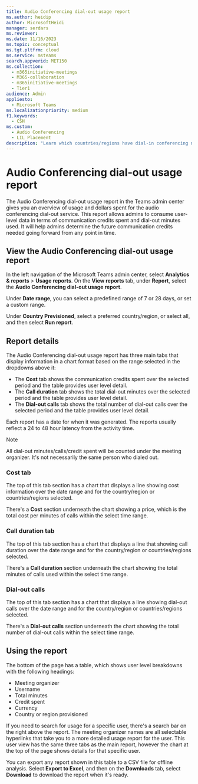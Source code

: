 ```yaml
---
title: Audio Conferencing dial-out usage report
ms.author: heidip
author: MicrosoftHeidi
manager: serdars
ms.reviewer: 
ms.date: 11/16/2023
ms.topic: conceptual
ms.tgt.pltfrm: cloud
ms.service: msteams
search.appverid: MET150
ms.collection:
  - m365initiative-meetings
  - M365-collaboration
  - m365initiative-meetings
  - Tier1
audience: Admin
appliesto:
  - Microsoft Teams
ms.localizationpriority: medium
f1.keywords:
  - CSH
ms.custom:
  - Audio Conferencing
  - LIL_Placement
description: "Learn which countries/regions have dial-in conferencing numbers, and how they're automatically assigned."
---
```


# Audio Conferencing dial-out usage report

The Audio Conferencing dial-out usage report in the Teams admin center gives you an overview of usage and dollars spent for the audio conferencing dial-out service. This report allows admins to consume user-level data in terms of communication credits spent and dial-out minutes used. It will help admins determine the future communication credits needed going forward from any point in time.

## View the Audio Conferencing dial-out usage report

In the left navigation of the Microsoft Teams admin center, select **Analytics & reports** \> **Usage reports**. On the **View reports** tab, under **Report**, select the **Audio Conferencing dial-out usage report**.

Under **Date range**, you can select a predefined range of 7 or 28 days, or set a custom range.

Under **Country Previsioned**, select a preferred country/region, or select all, and then select **Run report**.

## Report details

The Audio Conferencing dial-out usage report has three main tabs that display information in a chart format based on the range selected in the dropdowns above it:

- The **Cost** tab shows the communication credits spent over the selected period and the table provides user level detail.
- The **Call duration** tab shows the total dial-out minutes over the selected period and the table provides user level detail.
- The **Dial-out calls** tab shows the total number of dial-out calls over the selected period and the table provides user level detail.

Each report has a date for when it was generated. The reports usually reflect a 24 to 48 hour latency from the activity time.

> [!NOTE]
> All dial-out minutes/calls/credit spent will be counted under the meeting organizer. It's not necessarily the same person who dialed out.

### Cost tab

The top of this tab section has a chart that displays a line  showing cost information over the date range and for the country/region or countries/regions selected.

There's a **Cost** section underneath the chart showing a price, which is the total cost per minutes of calls within the select time range.

### Call duration tab

The top of this tab section has a chart that displays a line that showing call duration over the date range and for the country/region or countries/regions selected.

There's a **Call duration** section underneath the chart showing the total minutes of calls used within the select time range.

### Dial-out calls

The top of this tab section has a chart that displays a line  showing dial-out calls over the date range and for the country/region or countries/regions selected.

There's a **Dial-out calls** section underneath the chart showing the total number of dial-out calls within the select time range.

## Using the report

The bottom of the page has a table, which shows user level breakdowns with the following headings:

- Meeting organizer
- Username
- Total minutes
- Credit spent
- Currency
- Country or region provisioned

If you need to search for usage for a specific user, there's a search bar on the right above the report. The meeting organizer names are all selectable hyperlinks that take you to a more detailed usage report for the user. This user view has the same three tabs as the main report, however the chart at the top of the page shows details for that specific user.

You can export any report shown in this table to a CSV file for offline analysis. Select **Export to Excel**, and then on the **Downloads** tab, select **Download** to download the report when it's ready.
